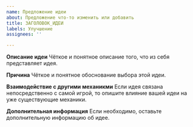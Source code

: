 ```yaml
---
name: Предложение идеи
about: Предложение что-то изменить или добавить
title: ЗАГОЛОВОК_ИДЕИ
labels: Улучшение
assignees: ''

---
```


**Описание идеи**
Чёткое и понятное описание того, что из себя представляет идея.

**Причина**
Чёткое и понятное обоснование выбора этой идеи.

**Взаимодействие с другими механикми**
Если идея связана непосредственно с самой игрой, то опишите влияние вашей идеи на уже существующие механики.

**Дополнительная информация**
Если необходимо, оставьте дополнительную информацию об идее.
